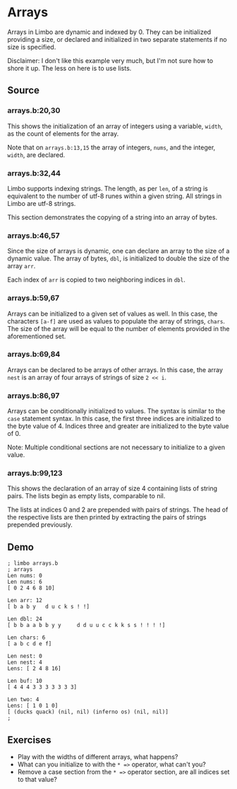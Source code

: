 # Arrays

Arrays in Limbo are dynamic and indexed by 0. They can be initialized providing a size, or declared and initialized in two separate statements if no size is specified. 

Disclaimer: I don't like this example very much, but I'm not sure how to shore it up. The less on here is to use lists.

## Source

### arrays.b:20,30

This shows the initialization of an array of integers using a variable, `width`, as the count of elements for the array. 

Note that on `arrays.b:13,15` the array of integers, `nums`, and the integer, `width`, are declared. 

### arrays.b:32,44

Limbo supports indexing strings. The length, as per `len`, of a string is equivalent to the number of utf-8 runes within a given string. All strings in Limbo are utf-8 strings. 

This section demonstrates the copying of a string into an array of bytes. 

### arrays.b:46,57

Since the size of arrays is dynamic, one can declare an array to the size of a dynamic value. The array of bytes, `dbl`, is initialized to double the size of the array `arr`. 

Each index of `arr` is copied to two neighboring indices in `dbl`. 

### arrays.b:59,67

Arrays can be initialized to a given set of values as well. In this case, the characters `[a-f]` are used as values to populate the array of strings, `chars`. The size of the array will be equal to the number of elements provided in the aforementioned set. 

### arrays.b:69,84

Arrays can be declared to be arrays of other arrays. In this case, the array `nest` is an array of four arrays of strings of size `2 << i`. 

### arrays.b:86,97

Arrays can be conditionally initialized to values. The syntax is similar to the `case` statement syntax. In this case, the first three indices are initialized to the byte value of 4. Indices three and greater are initialized to the byte value of 0.

Note: Multiple conditional sections are not necessary to initialize to a given value. 

### arrays.b:99,123

This shows the declaration of an array of size 4 containing lists of string pairs. The lists begin as empty lists, comparable to nil. 

The lists at indices 0 and 2 are prepended with pairs of strings. The head of the respective lists are then printed by extracting the pairs of strings prepended previously. 

## Demo

	; limbo arrays.b
	; arrays
	Len nums: 0
	Len nums: 6
	[ 0 2 4 6 8 10]
	
	Len arr: 12
	[ b a b y   d u c k s ! !]
	
	Len dbl: 24
	[ b b a a b b y y     d d u u c c k k s s ! ! ! !]
	
	Len chars: 6
	[ a b c d e f]
	
	Len nest: 0
	Len nest: 4
	Lens: [ 2 4 8 16]
	
	Len buf: 10
	[ 4 4 4 3 3 3 3 3 3 3]
	
	Len two: 4
	Lens: [ 1 0 1 0]
	[ (ducks quack) (nil, nil) (inferno os) (nil, nil)]
	; 

## Exercises

- Play with the widths of different arrays, what happens?
- What can you initialize to with the `* =>` operator, what can't you?
- Remove a case section from the `* =>` operator section, are all indices set to that value?
